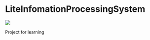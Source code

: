 # LiteInfomationProcessingSystem


[![](https://img.shields.io/badge/Schedule-In%20Preparation-%23ff69b4)](https://github.com/Cloudwhile/LightInfomationSystem/)

Project for learning
